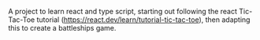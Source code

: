 A project to learn react and type script, starting out following the react Tic-Tac-Toe tutorial (https://react.dev/learn/tutorial-tic-tac-toe), then adapting this to create a battleships game. 

